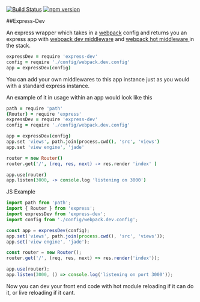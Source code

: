 [![Build Status](https://api.travis-ci.org/madole/express-dev.svg)](https://api.travis-ci.org/madole/express-dev.svg) 
[![npm version](https://badge.fury.io/js/express-dev.svg)](http://badge.fury.io/js/express-dev)

##Express-Dev

An express wrapper which takes in a [webpack](https://webpack.github.io/) config and returns you an express app with [webpack dev middleware](https://github.com/webpack/webpack-dev-middleware) and [webpack hot middleware ](https://github.com/glenjamin/webpack-hot-middleware) in the stack. 

```coffeescript
expressDev = require 'express-dev'
config = require './config/webpack.dev.config'
app = expressDev(config)
```

You can add your own middlewares to this app instance just as you would with a standard express instance.

An example of it in usage within an app would look like this 

```coffeescript
path = require 'path'
{Router} = require 'express' 
expressDev = require 'express-dev'
config = require './config/webpack.dev.config'

app = expressDev(config)
app.set 'views', path.join(process.cwd(), 'src', 'views')
app.set 'view engine', 'jade'

router = new Router()
router.get('/', (req, res, next) -> res.render 'index' )

app.use(router)
app.listen(3000, -> console.log 'listening on 3000')
```

JS Example
```javascript
import path from 'path';
import { Router } from 'express';
import expressDev from 'express-dev';
import config from './config/webpack.dev.config';

const app = expressDev(config);
app.set('views', path.join(process.cwd(), 'src', 'views'));
app.set('view engine', 'jade');

const router = new Router();
router.get('/', (req, res, next) => res.render('index'));

app.use(router);
app.listen(3000, () => console.log('listening on port 3000'));
```

Now you can dev your front end code with hot module reloading if it can do it, or live reloading if it cant. 


